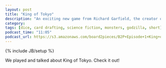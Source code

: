 ```yaml
---
layout: post
title: "King of Tokyo"
description: "An exciting new game from Richard Garfield, the creator of Magic: The Gathering."
category: 
tags: [dice, card drafting, science fiction, monsters, godzilla, short]
podcast_time: "11:05"
podcast_url: https://s3.amazonaws.com/board2pieces/B2P+Episode+1+King+of+Tokyo.mp3
---
```

{% include JB/setup %}

We played and talked about King of Tokyo. Check it out!
